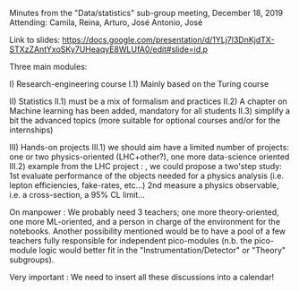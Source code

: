 Minutes from the "Data/statistics" sub-group meeting, December 18, 2019
Attending: Camila, Reina, Arturo, José Antonio, José

Link to slides: https://docs.google.com/presentation/d/1YLj7l3DnKjdTX-STXzZAntYxoSKy7UHeaqyE8WLUfA0/edit#slide=id.p

Three main modules:

I) Research-engineering course
    I.1) Mainly based on the Turing course
    
II) Statistics
    II.1) must be a mix of formalism and practices
    II.2) A chapter on Machine learning has been added, mandatory for all students
    II.3) simplify a bit the advanced topics (more suitable for optional courses and/or for the internships)
    
III) Hands-on projects
   III.1)  we should aim have a limited number of projects: one or two physics-oriented (LHC+other?), one more data-science oriented
   III.2) example from the LHC project :  , we could propose a two'step study: 1st evaluate performance of the objects needed for a physics analysis (i.e. lepton efficiencies, fake-rates, etc...) 2nd measure a physics observable, i.e. a cross-section, a 95% CL limit...

On manpower :
We probably need 3 teachers; one more theory-oriented, one more ML-oriented, and a person in charge of the environment for the notebooks. Another possibility mentioned would be to have a pool of a few teachers fully responsible for independent pico-modules (n.b. the pico-module logic would better fit in the "Instrumentation/Detector" or "Theory" subgroups).

Very important :
We need to insert all these discussions into a calendar!
